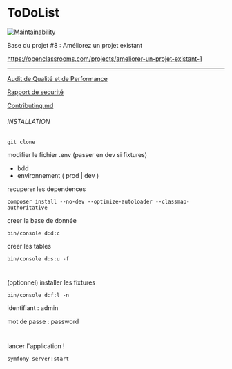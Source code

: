 ToDoList
========

[![Maintainability](https://api.codeclimate.com/v1/badges/654ca99a95400781902d/maintainability)](https://codeclimate.com/github/CrabThug/todo-and-co/maintainability)

Base du projet #8 : Améliorez un projet existant

https://openclassrooms.com/projects/ameliorer-un-projet-existant-1

----

[Audit de Qualité et de Performance](../docs/Audit_de_qualité_et_de_performance.pdf)

[Rapport de securité](../docs/Rapport_de_securité_symfony_4.4.3.pdf)

[Contributing.md](../Contributing.md)


###### INSTALLATION

`git clone`

modifier le fichier .env (passer en dev si fixtures)
* bdd
* environnement ( prod | dev )

recuperer les dependences

`composer install --no-dev --optimize-autoloader --classmap-authoritative`

creer la base de donnée

`bin/console d:d:c`

creer les tables

`bin/console d:s:u -f`

#

(optionnel) installer les fixtures

`bin/console d:f:l -n`

identifiant : admin

mot de passe : password

#

lancer l'application !

`symfony server:start`
